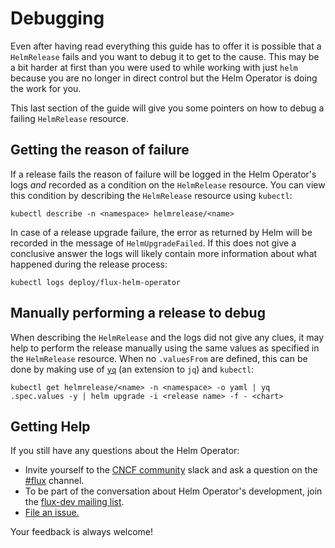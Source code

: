 # Debugging

Even after having read everything this guide has to offer it is possible that a
`HelmRelease` fails and you want to debug it to get to the cause. This may be
a bit harder at first than you were used to while working with just `helm`
because you are no longer in direct control but the Helm Operator is doing the
work for you.

This last section of the guide will give you some pointers on how to debug a
failing `HelmRelease` resource.

## Getting the reason of failure

If a release fails the reason of failure will be logged in the Helm Operator's
logs _and_ recorded as a condition on the `HelmRelease` resource. You can view
this condition by describing the `HelmRelease` resource using `kubectl`:

```console
kubectl describe -n <namespace> helmrelease/<name>
```

In case of a release upgrade failure, the error as returned by Helm will be
recorded in the message of `HelmUpgradeFailed`. If this does not give a
conclusive answer the logs will likely contain more information about what
happened during the release process:

```console
kubectl logs deploy/flux-helm-operator
```

## Manually performing a release to debug

When describing the `HelmRelease` and the logs did not give any clues, it may
help to perform the release manually using the same values as specified in the
`HelmRelease` resource. When no `.valuesFrom` are defined, this can be done
by making use of [`yq`](https://github.com/kislyuk/yq) (an extension to `jq`)
and `kubectl`:

```console
kubectl get helmrelease/<name> -n <namespace> -o yaml | yq .spec.values -y | helm upgrade -i <release name> -f - <chart>
```

## Getting Help

If you still have any questions about the Helm Operator:

- Invite yourself to the <a href="https://slack.cncf.io" target="_blank">CNCF community</a>
  slack and ask a question on the [#flux](https://cloud-native.slack.com/messages/flux/)
  channel.
- To be part of the conversation about Helm Operator's development, join the
  [flux-dev mailing list](https://lists.cncf.io/g/cncf-flux-dev).
- [File an issue.](https://github.com/fluxcd/helm-operator/issues/new)

Your feedback is always welcome!
